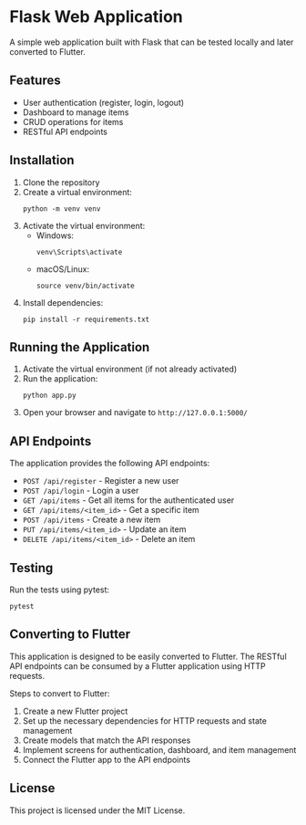 # Flask Web Application

A simple web application built with Flask that can be tested locally and later converted to Flutter.

## Features

- User authentication (register, login, logout)
- Dashboard to manage items
- CRUD operations for items
- RESTful API endpoints

## Installation

1. Clone the repository
2. Create a virtual environment:
   ```
   python -m venv venv
   ```
3. Activate the virtual environment:
   - Windows:
     ```
     venv\Scripts\activate
     ```
   - macOS/Linux:
     ```
     source venv/bin/activate
     ```
4. Install dependencies:
   ```
   pip install -r requirements.txt
   ```

## Running the Application

1. Activate the virtual environment (if not already activated)
2. Run the application:
   ```
   python app.py
   ```
3. Open your browser and navigate to `http://127.0.0.1:5000/`

## API Endpoints

The application provides the following API endpoints:

- `POST /api/register` - Register a new user
- `POST /api/login` - Login a user
- `GET /api/items` - Get all items for the authenticated user
- `GET /api/items/<item_id>` - Get a specific item
- `POST /api/items` - Create a new item
- `PUT /api/items/<item_id>` - Update an item
- `DELETE /api/items/<item_id>` - Delete an item

## Testing

Run the tests using pytest:

```
pytest
```

## Converting to Flutter

This application is designed to be easily converted to Flutter. The RESTful API endpoints can be consumed by a Flutter application using HTTP requests.

Steps to convert to Flutter:

1. Create a new Flutter project
2. Set up the necessary dependencies for HTTP requests and state management
3. Create models that match the API responses
4. Implement screens for authentication, dashboard, and item management
5. Connect the Flutter app to the API endpoints

## License

This project is licensed under the MIT License.
